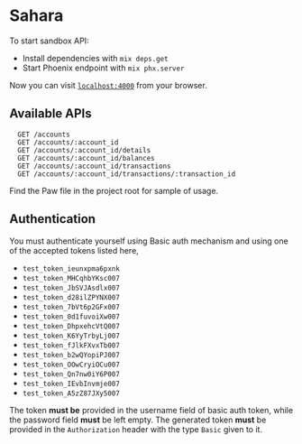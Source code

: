 # Sahara

To start sandbox API:

  * Install dependencies with `mix deps.get`
  * Start Phoenix endpoint with `mix phx.server`

Now you can visit [`localhost:4000`](http://localhost:4000) from your browser.

## Available APIs

```
  GET /accounts
  GET /accounts/:account_id
  GET /accounts/:account_id/details
  GET /accounts/:account_id/balances
  GET /accounts/:account_id/transactions
  GET /accounts/:account_id/transactions/:transaction_id
```

Find the Paw file in the project root for sample of usage.

## Authentication

You must authenticate yourself using Basic auth mechanism and using one of the accepted tokens listed here,

  - `test_token_ieunxpma6pxnk`
  - `test_token_MHCqhbYKsc007`
  - `test_token_JbSVJAsdlx007`
  - `test_token_d28ilZPYNX007`
  - `test_token_7bVt6p2GFx007`
  - `test_token_0d1fuvoiXw007`
  - `test_token_DhpxehcVtQ007`
  - `test_token_K6YyTrbyLj007`
  - `test_token_fJlkFXvxTb007`
  - `test_token_b2wQYopiPJ007`
  - `test_token_OOwCryiOCu007`
  - `test_token_Qn7nw0iY6P007`
  - `test_token_IEvbInvmje007`
  - `test_token_A5zZ87JXy5007`

The token **must be** provided in the username field of basic auth token, while the password field **must** be left empty. The generated token **must** be provided in the `Authorization` header with the type `Basic` given to it.
